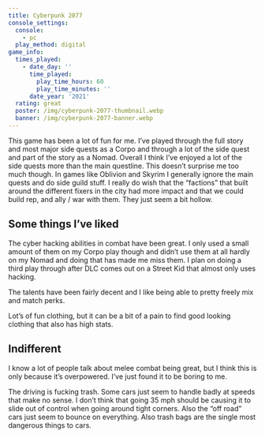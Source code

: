 ```yaml
---
title: Cyberpunk 2077
console_settings:
  console:
    - pc
  play_method: digital
game_info:
  times_played:
    - date_day: ''
      time_played:
        play_time_hours: 60
        play_time_minutes: ''
      date_year: '2021'
  rating: great
  poster: /img/cyberpunk-2077-thumbnail.webp
  banner: /img/cyberpunk-2077-banner.webp
---
```


This game has been a lot of fun for me. I’ve played through the full story
and most major side quests as a Corpo and through a lot of the side quest
and part of the story as a Nomad. Overall I think I’ve enjoyed a lot of the
side quests more than the main questline. This doesn’t surprise me too much
though. In games like Oblivion and Skyrim I generally ignore the main quests
and do side guild stuff. I really do wish that the “factions” that built
around the different fixers in the city had more impact and that we could
build rep, and ally / war with them. They just seem a bit hollow.

## Some things I’ve liked

The cyber hacking abilities in combat have been great. I only used a small amount of them on my Corpo play though and didn’t use them at all hardly on my Nomad and doing that has made me miss them. I plan on doing a third play through after DLC comes out on a Street Kid that almost only uses hacking.

The talents have been fairly decent and I like being able to pretty freely mix and match perks.

Lot’s of fun clothing, but it can be a bit of a pain to find good looking clothing that also has high stats.

## Indifferent

I know a lot of people talk about melee combat being great, but I think this is only because it’s overpowered. I’ve just found it to be boring to me.

The driving is fucking trash. Some cars just seem to handle badly at speeds that make no sense. I don’t think that going 35 mph should be causing it to slide out of control when going around tight corners. Also the “off road” cars just seem to bounce on everything. Also trash bags are the single most dangerous things to cars.
